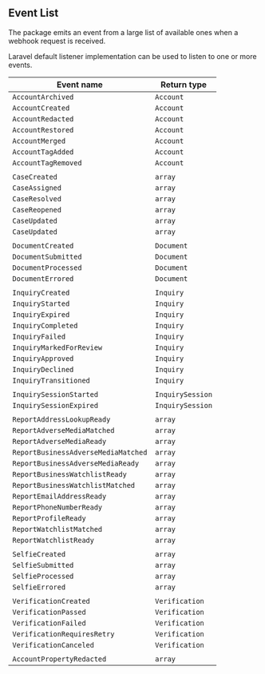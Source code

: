 ## Event List
The package emits an event from a large list of available ones when a webhook request is received.

Laravel default listener implementation can be used to listen to one or more events.


| Event name                          | Return type      |
|-------------------------------------|------------------|
| `AccountArchived`                   | `Account`        |       
| `AccountCreated`                    | `Account`        |      
| `AccountRedacted`                   | `Account`        |  
| `AccountRestored`                   | `Account`        |      
| `AccountMerged`                     | `Account`        |          
| `AccountTagAdded`                   | `Account`        |         
| `AccountTagRemoved`                 | `Account`        |    
|                                     |                  |
| `CaseCreated`                       | `array`          |         
| `CaseAssigned`                      | `array`          |         
| `CaseResolved`                      | `array`          |         
| `CaseReopened`                      | `array`          |         
| `CaseUpdated`                       | `array`          |         
| `CaseUpdated`                       | `array`          |   
|                                     |                  |         
| `DocumentCreated`                   | `Document`       |         
| `DocumentSubmitted`                 | `Document`       |         
| `DocumentProcessed`                 | `Document`       |         
| `DocumentErrored`                   | `Document`       |    
|                                     |                  |          
| `InquiryCreated`                    | `Inquiry`        |    
| `InquiryStarted`                    | `Inquiry`        |    
| `InquiryExpired`                    | `Inquiry`        |    
| `InquiryCompleted`                  | `Inquiry`        |    
| `InquiryFailed`                     | `Inquiry`        |    
| `InquiryMarkedForReview`            | `Inquiry`        |    
| `InquiryApproved`                   | `Inquiry`        |    
| `InquiryDeclined`                   | `Inquiry`        |    
| `InquiryTransitioned`               | `Inquiry`        |    
|                                     |                  |   
| `InquirySessionStarted`             | `InquirySession` |    
| `InquirySessionExpired`             | `InquirySession` |    
|                                     |                  |   
| `ReportAddressLookupReady`          | `array`          |    
| `ReportAdverseMediaMatched`         | `array`          |    
| `ReportAdverseMediaReady`           | `array`          |    
| `ReportBusinessAdverseMediaMatched` | `array`          |    
| `ReportBusinessAdverseMediaReady`   | `array`          |    
| `ReportBusinessWatchlistReady`      | `array`          |    
| `ReportBusinessWatchlistMatched`    | `array`          |    
| `ReportEmailAddressReady`           | `array`          |    
| `ReportPhoneNumberReady`            | `array`          |    
| `ReportProfileReady`                | `array`          |    
| `ReportWatchlistMatched`            | `array`          |    
| `ReportWatchlistReady`              | `array`          |    
|                                     |                  |    
| `SelfieCreated`                     | `array`          |    
| `SelfieSubmitted`                   | `array`          |    
| `SelfieProcessed`                   | `array`          |    
| `SelfieErrored`                     | `array`          |    
|                                     |                  |    
| `VerificationCreated`               | `Verification`   |    
| `VerificationPassed`                | `Verification`   |    
| `VerificationFailed`                | `Verification`   |    
| `VerificationRequiresRetry`         | `Verification`   |    
| `VerificationCanceled`              | `Verification`   |    
|                                     |                  |     
| `AccountPropertyRedacted`           | `array`          |     
